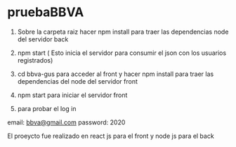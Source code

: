 # pruebaBBVA

1. Sobre la carpeta raiz hacer npm install para traer las dependencias node del servidor back

2. npm start ( Esto inicia el servidor para consumir el json con los usuarios registrados)

3. cd bbva-gus para acceder al front y hacer npm install para traer las dependencias del node del servidor front

4. npm start para iniciar el servidor front

5. para probar el log in

email: bbva@gmail.com
password: 2020

El proeycto fue realizado en react js para el front y node js para el back
